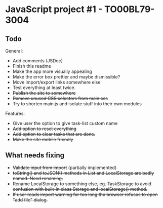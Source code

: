 # JavaScript project #1 - TO00BL79-3004

## Todo

General:

- Add comments (JSDoc)
- Finish this readme
- Make the app more visually appealing
- Make the error box prettier and maybe dismissible?
- Move import/export links somewhere else
- Test everything at least twice.
- ~~Publish the site to somewhere~~
- ~~Remove unused CSS selectors from main.css~~
- ~~Try to shorten main.js and isolate stuff into their own modules~~

Features:

- Give user the option to give task-list custom name
- ~~Add option to reset everything~~
- ~~Add option to clear tasks that are done.~~
- ~~Make the site mobile friendly~~

## What needs fixing

- ~~Validate input from import~~ (partially implemented)
- ~~toString() and toJSON() methods in List and LocalStorage are badly named. Need renaming.~~
- ~~Rename LocalStorage to something else, eg. TaskStorage to avoid confusion with built-in class Storage and localStorage() method.~~
- ~~If user reads import warning for too long the browser refuses to open "add file" dialog.~~
